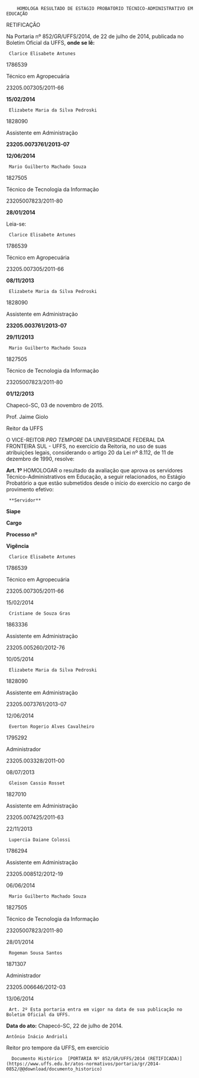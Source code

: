         HOMOLOGA RESULTADO DE ESTÁGIO PROBATÓRIO TÉCNICO-ADMINISTRATIVO EM EDUCAÇÃO  

RETIFICAÇÃO

 Na Portaria nº 852/GR/UFFS/2014, de 22 de julho de 2014, publicada no Boletim Oficial da UFFS, **onde se lê:**

     Clarice Elisabete Antunes

   1786539

   Técnico em Agropecuária

   23205.007305/2011-66

   **15/02/2014**

     Elizabete Maria da Silva Pedroski

   1828090

   Assistente em Administração

   **23205.0073761/2013-07**

   **12/06/2014**

     Mario Guilberto Machado Souza

   1827505

   Técnico de Tecnologia da Informação

   23205007823/2011-80

   **28/01/2014**

      

 Leia-se:

     Clarice Elisabete Antunes

   1786539

   Técnico em Agropecuária

   23205.007305/2011-66

   **08/11/2013**

     Elizabete Maria da Silva Pedroski

   1828090

   Assistente em Administração

   **23205.003761/2013-07**

   **29/11/2013**

     Mario Guilberto Machado Souza

   1827505

   Técnico de Tecnologia da Informação

   23205007823/2011-80

   **01/12/2013**

      

 Chapecó-SC, 03 de novembro de 2015.

 Prof. Jaime Giolo

 Reitor da UFFS

 O VICE-REITOR *PRO TEMPORE* DA UNIVERSIDADE FEDERAL DA FRONTEIRA SUL - UFFS, no exercício da Reitoria, no uso de suas atribuições legais, considerando o artigo 20 da Lei nº 8.112, de 11 de dezembro de 1990, resolve:

 **Art. 1º** HOMOLOGAR o resultado da avaliação que aprova os servidores Técnico-Administrativos em Educação, a seguir relacionados, no Estágio Probatório a que estão submetidos desde o início do exercício no cargo de provimento efetivo:

     **Servidor**

   **Siape**

   **Cargo**

   **Processo nº**

   **Vigência**

     Clarice Elisabete Antunes

   1786539

   Técnico em Agropecuária

   23205.007305/2011-66

   15/02/2014

     Cristiane de Souza Gras

   1863336

   Assistente em Administração

   23205.005260/2012-76

   10/05/2014

     Elizabete Maria da Silva Pedroski

   1828090

   Assistente em Administração

   23205.0073761/2013-07

   12/06/2014

     Everton Rogerio Alves Cavalheiro

   1795292

   Administrador

   23205.003328/2011-00

   08/07/2013

     Gleison Cassio Rosset

   1827010

   Assistente em Administração

   23205.007425/2011-63

   22/11/2013

     Lupercia Daiane Colossi

   1786294

   Assistente em Administração

   23205.008512/2012-19

   06/06/2014

     Mario Guilberto Machado Souza

   1827505

   Técnico de Tecnologia da Informação

   23205007823/2011-80

   28/01/2014

     Rogeman Sousa Santos

   1871307

   Administrador

   23205.006646/2012-03

   13/06/2014

     Art. 2º Esta portaria entra em vigor na data de sua publicação no Boletim Oficial da UFFS.

  

   **Data do ato:** Chapecó-SC, 22 de julho de 2014.   
 

    Antônio Inácio Andrioli   
 Reitor pro tempore da UFFS, em exercício 

      Documento Histórico  [PORTARIA Nº 852/GR/UFFS/2014 (RETIFICADA)](https://www.uffs.edu.br/atos-normativos/portaria/gr/2014-0852/@@download/documento_historico)     
      
